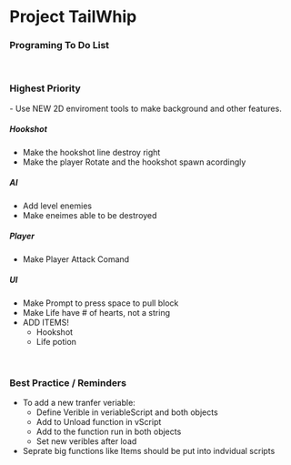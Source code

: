 # Project TailWhip

<h3>Programing To Do List</h3><br>

<h3> Highest Priority </h3>
- Use NEW 2D enviroment tools to make background and other features.

<h5> Hookshot </h5>

- Make the hookshot line destroy right
- Make the player Rotate and the hookshot spawn acordingly

<h5> AI </h5>

- Add level enemies
- Make eneimes able to be destroyed

<h5> Player </h5>

- Make Player Attack Comand

<h5> UI </h5>

- Make Prompt to press space to pull block
- Make Life have # of hearts, not a string
- ADD ITEMS!
	- Hookshot
	- Life potion



<br>
<h3> Best Practice / Reminders </h3>

- To add a new tranfer veriable:
	- Define Verible in veriableScript and both objects
	- Add to Unload function in vScript
	- Add to the function run in both objects
	- Set new veribles after load
- Seprate big functions like Items should be put into indvidual scripts
